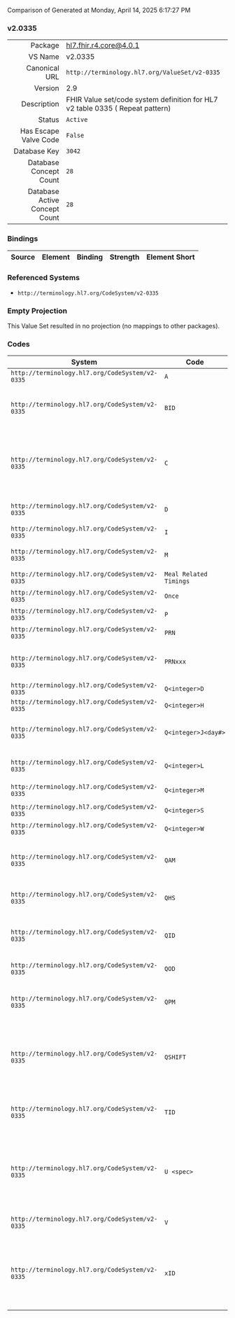 Comparison of 
Generated at Monday, April 14, 2025 6:17:27 PM

### v2.0335

|      |     |
| ---: | --- |
| Package | hl7.fhir.r4.core@4.0.1 |
| VS Name | v2.0335 |
| Canonical URL | `http://terminology.hl7.org/ValueSet/v2-0335` |
| Version | 2.9 |
| Description | FHIR Value set/code system definition for HL7 v2 table 0335 ( Repeat pattern) |
| Status | `Active` |
| Has Escape Valve Code | `False` |
| Database Key | `3042` |
| Database Concept Count | `28` |
| Database Active Concept Count | `28` |
### Bindings

| Source | Element | Binding | Strength | Element Short |
| ------ | ------- | ------- | -------- | ------------- |

### Referenced Systems

* `http://terminology.hl7.org/CodeSystem/v2-0335`
### Empty Projection

This Value Set resulted in no projection (no mappings to other packages).

### Codes

| System | Code | Display |
| ------ | ---- | ------- |
| `http://terminology.hl7.org/CodeSystem/v2-0335` | `A` | Ante (before) |
| `http://terminology.hl7.org/CodeSystem/v2-0335` | `BID` | twice a day at institution-specified times |
| `http://terminology.hl7.org/CodeSystem/v2-0335` | `C` | service is provided continuously between start time and stop time |
| `http://terminology.hl7.org/CodeSystem/v2-0335` | `D` | Cibus Diurnus (lunch) |
| `http://terminology.hl7.org/CodeSystem/v2-0335` | `I` | Inter |
| `http://terminology.hl7.org/CodeSystem/v2-0335` | `M` | Cibus Matutinus (breakfast) |
| `http://terminology.hl7.org/CodeSystem/v2-0335` | `Meal Related Timings` | <timing>C ("cum")<meal> |
| `http://terminology.hl7.org/CodeSystem/v2-0335` | `Once` | one time only. |
| `http://terminology.hl7.org/CodeSystem/v2-0335` | `P` | Post (after) |
| `http://terminology.hl7.org/CodeSystem/v2-0335` | `PRN` | given as needed |
| `http://terminology.hl7.org/CodeSystem/v2-0335` | `PRNxxx` | where xxx is some frequency code |
| `http://terminology.hl7.org/CodeSystem/v2-0335` | `Q<integer>D` | every <integer> days |
| `http://terminology.hl7.org/CodeSystem/v2-0335` | `Q<integer>H` | every <integer> hours |
| `http://terminology.hl7.org/CodeSystem/v2-0335` | `Q<integer>J<day#>` | repeats on a particular day of the week, |
| `http://terminology.hl7.org/CodeSystem/v2-0335` | `Q<integer>L` | every <integer> months (Lunar cycle) |
| `http://terminology.hl7.org/CodeSystem/v2-0335` | `Q<integer>M` | every <integer> minutes |
| `http://terminology.hl7.org/CodeSystem/v2-0335` | `Q<integer>S` | every <integer> seconds |
| `http://terminology.hl7.org/CodeSystem/v2-0335` | `Q<integer>W` | every <integer> weeks |
| `http://terminology.hl7.org/CodeSystem/v2-0335` | `QAM` | in the morning at institution-specified time |
| `http://terminology.hl7.org/CodeSystem/v2-0335` | `QHS` | every day before the hour of sleep |
| `http://terminology.hl7.org/CodeSystem/v2-0335` | `QID` | four times a day at institution-specified times |
| `http://terminology.hl7.org/CodeSystem/v2-0335` | `QOD` | every other day |
| `http://terminology.hl7.org/CodeSystem/v2-0335` | `QPM` | in the evening at institution-specified time |
| `http://terminology.hl7.org/CodeSystem/v2-0335` | `QSHIFT` | during each of three eight-hour shifts at institution-specified times |
| `http://terminology.hl7.org/CodeSystem/v2-0335` | `TID` | three times a day at institution-specified times |
| `http://terminology.hl7.org/CodeSystem/v2-0335` | `U <spec>` | for future use, where <spec> is an interval specification as defined by the UNIX cron specification. |
| `http://terminology.hl7.org/CodeSystem/v2-0335` | `V` | Cibus Vespertinus (dinner) |
| `http://terminology.hl7.org/CodeSystem/v2-0335` | `xID` | "X" times per day at institution-specified times, where X is a numeral 5 or greater. |
